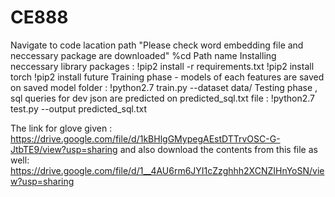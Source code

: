 # CE888
Navigate to code lacation path "Please check word embedding file and neccessary package are downloaded"
%cd Path name
Installing neccessary library packages :
  !pip2 install -r requirements.txt
  !pip2 install torch
  !pip2 install future
 Training phase - models of each features are saved on saved model folder :
 !python2.7 train.py --dataset data/
 Testing phase , sql queries for dev json are predicted on predicted_sql.txt file :
 !python2.7 test.py --output predicted_sql.txt
 
 The link for glove given : https://drive.google.com/file/d/1kBHlgGMypegAEstDTTrvOSC-G-JtbTE9/view?usp=sharing
 and also download the contents from this file as well: https://drive.google.com/file/d/1__4AU6rm6JYI1cZzghhh2XCNZIHnYoSN/view?usp=sharing                       
